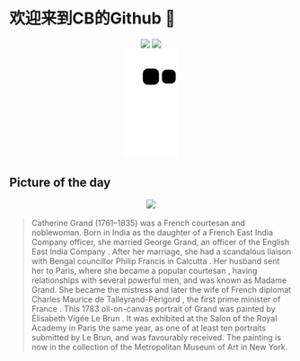 
# 欢迎来到CB的Github 👋

<div align="center">
  <img height="137px" src="https://github-readme-stats.vercel.app/api?username=SuperCB&show_icons=true&theme=radical" />
  <img height="137px" src="https://github-readme-stats.vercel.app/api/top-langs/?username=SuperCB&hide_title=true&hide_border=true&layout=compact&langs_count=6&text_color=000&icon_color=fff" />
</div>


<div align="center">
    <img src="./contribution-snake/github-contribution-grid-snake.svg" />
</div>



## Picture of the day
<div align="center">
  <img width=400px src="https://upload.wikimedia.org/wikipedia/commons/thumb/e/eb/Madame_Grand_%28No%C3%ABl_Catherine_Vorl%C3%A9e%2C_1761%E2%80%931835%29_MET_DP320094.jpg/525px-Madame_Grand_%28No%C3%ABl_Catherine_Vorl%C3%A9e%2C_1761%E2%80%931835%29_MET_DP320094.jpg" />
</div>

>Catherine Grand  (1761–1835) was a French courtesan and noblewoman. Born in India as the daughter of a  French East India Company  officer, she married George Grand, an officer of the  English East India Company . After her marriage, she had a scandalous liaison with Bengal councillor  Philip Francis  in  Calcutta . Her husband sent her to Paris, where she became a popular  courtesan , having relationships with several powerful men, and was known as Madame Grand. She became the mistress and later the wife of French diplomat  Charles Maurice de Talleyrand-Périgord , the first  prime minister of France . This 1783  oil-on-canvas  portrait of Grand was painted by  Élisabeth Vigée Le Brun . It was exhibited at the  Salon  of the Royal Academy in Paris the same year, as one of at least ten portraits submitted by Le Brun, and was favourably received. The painting is now in the collection of the  Metropolitan Museum of Art  in New York.


